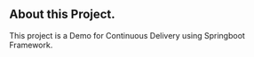 ## About this Project.


This project is a Demo for Continuous Delivery using Springboot Framework.
